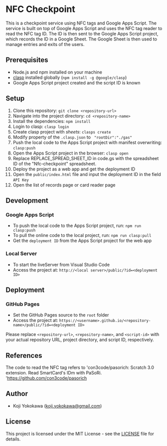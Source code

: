 # NFC Checkpoint

This is a checkpoint service using NFC tags and Google Apps Script. The service is built on top of Google Apps Script and uses the NFC tag reader to read the NFC tag ID. The ID is then sent to the Google Apps Script project, which records the ID in a Google Sheet. The Google Sheet is then used to manage entries and exits of the users.

## Prerequisites

- Node.js and npm installed on your machine
- [clasp](https://github.com/google/clasp) installed globally (`npm install -g @google/clasp`)
- Google Apps Script project created and the script ID is known

## Setup

1. Clone this repository: `git clone <repository-url>`
2. Navigate into the project directory: `cd <repository-name>`
3. Install the dependencies: `npm install`
4. Login to clasp: `clasp login`
5. Create clasp project with *sheets*: `clasps create`
6. Modify property of the `.clasp.json` to ` "rootDir":"./gas"`
7. Push the local code to the Apps Script project with manifest overwriting: `clasp:push`
8. Open the Apps Script project in the browser: `clasp open`
9. Replace REPLACE_SPREAD_SHEET_ID in code.gs with the spreadsheet ID of the "Nfc-checkpoint" spreadsheet.
10. Deploy the project as a web app and get the deployment ID
11. Open the `public/index.html` file and input the deployment ID in the field `API Key`
12. Open the list of records page or card reader page

## Development

### Google Apps Script

- To push the local code to the Apps Script project, run: `npm run clasp:push`
- To pull the online code to the local project, run: `npm run clasp:pull`
- Get the `deployment ID` from the Apps Script project for the web app

### Local Server

- To start the liveServer from Visual Studio Code
- Access the project at: `http://<local server>/public/?id=<deployment ID>`

## Deployment

### GitHub Pages

- Set the GitHub Pages source to the `root` folder
- Access the project at: `https://<username>.github.io/<repository-name>/public/?id=<deployment ID>`


Please replace `<repository-url>`, `<repository-name>`, and `<script-id>` with your actual repository URL, project directory, and script ID, respectively.

## References

The code to read the NFC tag refers to 'con3code/pasorich: Scratch 3.0 extension. Read SmartCard's IDm with PaSoRi. 'https://github.com/con3code/pasorich

## Author

- Koji Yokokawa (koji.yokokawa@gmail.com)

## License
This project is licensed under the MIT License - see the [LICENSE](LICENSE) file for details.
